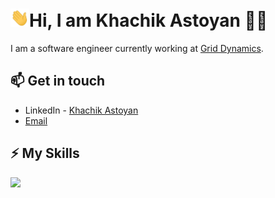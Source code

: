 # <img src="https://raw.githubusercontent.com/ABSphreak/ABSphreak/master/gifs/Hi.gif" width="30px">Hi, I am Khachik Astoyan 👨‍💻

I am a software engineer currently working at [Grid Dynamics](https://www.griddynamics.com/).


## 📫 Get in touch
- LinkedIn - [Khachik Astoyan](https://www.linkedin.com/in/khachikastoyan228/)
- [Email](mailto:khachik.astoyan228@gmail.com)

## ⚡ My Skills

<p align="left">
  <a href="https://skillicons.dev">
    <img src="https://skillicons.dev/icons?perline=12&i=html,css,js,ts,go,rust,java,c,cpp,bash,react,tailwind,express,vite,nest,git,gcp,docker,k8s,linux,rabbitmq" /><br/>
  </a>
</p>


<!---
KhachikAstoyan/KhachikAstoyan is a ✨ special ✨ repository because its `README.md` (this file) appears on your GitHub profile.
You can click the Preview link to take a look at your changes.
--->
